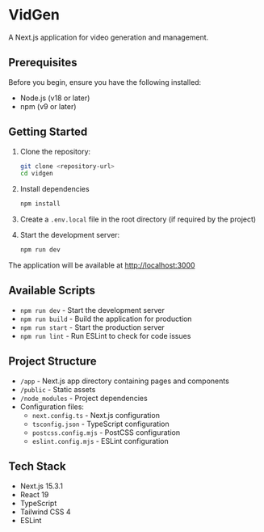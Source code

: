 # VidGen

A Next.js application for video generation and management.

## Prerequisites

Before you begin, ensure you have the following installed:

- Node.js (v18 or later)
- npm (v9 or later)

## Getting Started

1. Clone the repository:

   ```bash
   git clone <repository-url>
   cd vidgen
   ```

2. Install dependencies

   ```bash
   npm install
   ```

3. Create a `.env.local` file in the root directory (if required by the project)

4. Start the development server:

   ```bash
   npm run dev
   ```

The application will be available at [http://localhost:3000](http://localhost:3000)

## Available Scripts

- `npm run dev` - Start the development server
- `npm run build` - Build the application for production
- `npm run start` - Start the production server
- `npm run lint` - Run ESLint to check for code issues

## Project Structure

- `/app` - Next.js app directory containing pages and components
- `/public` - Static assets
- `/node_modules` - Project dependencies
- Configuration files:
  - `next.config.ts` - Next.js configuration
  - `tsconfig.json` - TypeScript configuration
  - `postcss.config.mjs` - PostCSS configuration
  - `eslint.config.mjs` - ESLint configuration

## Tech Stack

- Next.js 15.3.1
- React 19
- TypeScript
- Tailwind CSS 4
- ESLint
